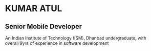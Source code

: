 # KUMAR ATUL

Senior Mobile Developer
-
An Indian Institute of Technology (ISM), Dhanbad undergraduate, with overall 9yrs of experience in software development


```

```
